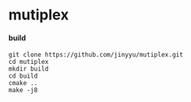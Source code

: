 mutiplex
=======

#### build

    git clone https://github.com/jinyyu/mutiplex.git
    cd mutiplex
    mkdir build
    cd build
    cmake ..
    make -j8


